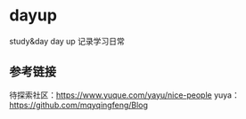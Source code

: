 # dayup
study&amp;day day up
记录学习日常

## 参考链接
待探索社区：https://www.yuque.com/yayu/nice-people
yuya：https://github.com/mqyqingfeng/Blog
